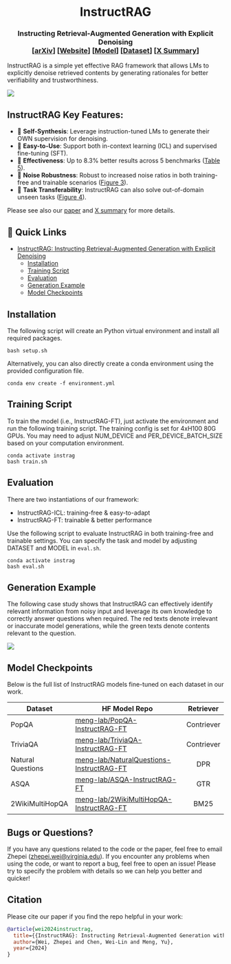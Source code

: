 <h1 align="center">
InstructRAG 
</h1>

<h3 align="center">
Instructing Retrieval-Augmented Generation with Explicit Denoising <br>
[<a href="https://arxiv.org/abs/2406.13629">arXiv</a>] [<a href="https://arxiv.org/abs/2406.13629">Website</a>] [<a href="https://huggingface.co/meng-lab/TriviaQA-InstructRAG-FT">Model</a>] [<a href="https://huggingface.co/datasets/meng-lab/InstructRAG">Dataset</a>] [<a href="https://x.com/weizhepei/status/1803992285899620837">X Summary</a>]
</h3>

InstructRAG is a simple yet effective RAG framework that allows LMs to explicitly denoise retrieved contents by generating rationales for better verifiability and trustworthiness. 

![](https://weizhepei.com/instruct-rag-page/static/images/instructrag.png)

## **InstructRAG Key Features:**

- 🤖 **Self-Synthesis**: Leverage instruction-tuned LMs to generate their OWN supervision for denoising.
- 🔌 **Easy-to-Use**: Support both in-context learning (ICL) and supervised fine-tuning (SFT).
- 🚀 **Effectiveness**: Up to 8.3% better results across 5 benchmarks ([Table 5](https://arxiv.org/html/2406.13629v1#S3.T5)).
- 💪 **Noise Robustness**: Robust to increased noise ratios in both training-free and trainable scenarios ([Figure 3](https://arxiv.org/html/2406.13629v1#S3.F3)).
- 🔁 **Task Transferability**: InstructRAG can also solve out-of-domain unseen tasks ([Figure 4](https://arxiv.org/html/2406.13629v1#S3.F4)).

Please see also our [paper](https://arxiv.org/abs/2406.13629) and [X summary](https://x.com/weizhepei/status/1803992285899620837) for more details.

## 🔗 Quick Links
- [InstructRAG: Instructing Retrieval-Augmented Generation with Explicit Denoising](#instructrag-key-features)
    - [Installation](#installation)
    - [Training Script](#training-script)
    - [Evaluation](#evaluation)
    - [Generation Example](#generation-example)
    - [Model Checkpoints](#model-checkpoints)

## Installation
The following script will create an Python virtual environment and install all required packages.
```shell
bash setup.sh
```

Alternatively, you can also directly create a conda environment using the provided configuration file.

```shell
conda env create -f environment.yml
```

## Training Script
To train the model (i.e., InstructRAG-FT), just activate the environment and run the following training script. The training config is set for 4xH100 80G GPUs. You may need to adjust NUM_DEVICE and PER_DEVICE_BATCH_SIZE based on your computation environment.

```shell
conda activate instrag
bash train.sh
```
## Evaluation
There are two instantiations of our framework:
- InstructRAG-ICL: training-free & easy-to-adapt
- InstructRAG-FT: trainable & better performance

Use the following script to evaluate InstructRAG in both training-free and trainable settings. You can specify the task and model by adjusting DATASET and MODEL in `eval.sh`.

```shell
conda activate instrag
bash eval.sh
```


## Generation Example

The following case study shows that InstructRAG can effectively identify relevant information from noisy input and leverage its own knowledge to correctly answer questions when required. The red texts denote irrelevant or inaccurate model generations, while the green texts denote contents relevant to the question. 

![](https://weizhepei.com/instruct-rag-page/static/images//case_study.png)

## Model Checkpoints
Below is the full list of InstructRAG models fine-tuned on each dataset in our work.

| Dataset | HF Model Repo | Retriever |
|------------------------------|-----------------------------------------------------------------------------------------------------------|:------:|
| PopQA | [meng-lab/PopQA-InstructRAG-FT](https://huggingface.co/meng-lab/PopQA-InstructRAG-FT) | Contriever |
| TriviaQA | [meng-lab/TriviaQA-InstructRAG-FT](https://huggingface.co/meng-lab/TriviaQA-InstructRAG-FT) | Contriever |
| Natural Questions | [meng-lab/NaturalQuestions-InstructRAG-FT](https://huggingface.co/meng-lab/NaturalQuestions-InstructRAG-FT) | DPR |
| ASQA | [meng-lab/ASQA-InstructRAG-FT](https://huggingface.co/meng-lab/ASQA-InstructRAG-FT) | GTR |
| 2WikiMultiHopQA | [meng-lab/2WikiMultiHopQA-InstructRAG-FT](https://huggingface.co/meng-lab/2WikiMultiHopQA-InstructRAG-FT) | BM25 |

## Bugs or Questions?
If you have any questions related to the code or the paper, feel free to email Zhepei (zhepei.wei@virginia.edu). If you encounter any problems when using the code, or want to report a bug, feel free to open an issue! Please try to specify the problem with details so we can help you better and quicker!

## Citation
Please cite our paper if you find the repo helpful in your work:

```bibtex
@article{wei2024instructrag,
  title={{InstructRAG}: Instructing Retrieval-Augmented Generation with Explicit Denoising},
  author={Wei, Zhepei and Chen, Wei-Lin and Meng, Yu},
  year={2024}
}
```
